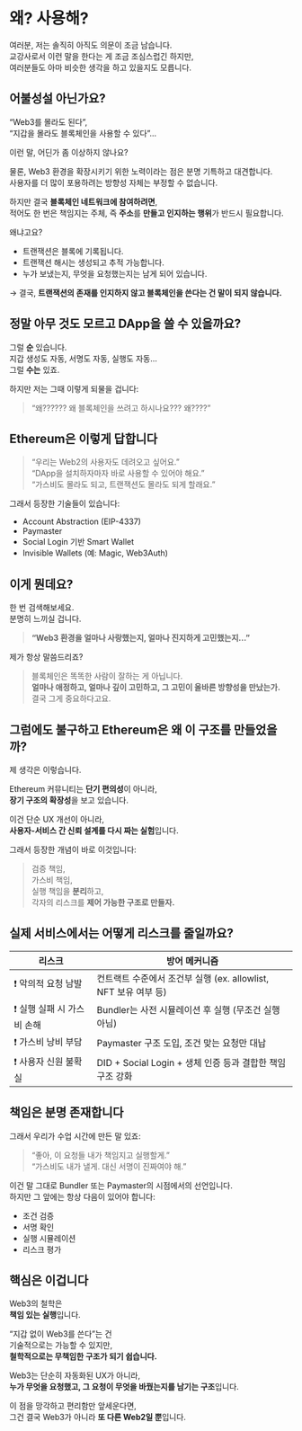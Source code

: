 # 왜? 사용해?

여러분, 저는 솔직히 아직도 의문이 조금 남습니다.  
교강사로서 이런 말을 한다는 게 조금 조심스럽긴 하지만,  
여러분들도 아마 비슷한 생각을 하고 있을지도 모릅니다.

## 어불성설 아닌가요?

“Web3를 몰라도 된다”,  
“지갑을 몰라도 블록체인을 사용할 수 있다”…

이런 말, 어딘가 좀 이상하지 않나요?

물론, Web3 환경을 확장시키기 위한 노력이라는 점은 분명 기특하고 대견합니다.  
사용자를 더 많이 포용하려는 방향성 자체는 부정할 수 없습니다.

하지만 결국 **블록체인 네트워크에 참여하려면**,  
적어도 한 번은 책임지는 주체, 즉 **주소**를 **만들고 인지하는 행위**가 반드시 필요합니다.

왜냐고요?

- 트랜잭션은 블록에 기록됩니다.
- 트랜잭션 해시는 생성되고 추적 가능합니다.
- 누가 보냈는지, 무엇을 요청했는지는 남게 되어 있습니다.

→ 결국, **트랜잭션의 존재를 인지하지 않고 블록체인을 쓴다는 건 말이 되지 않습니다.**

## 정말 아무 것도 모르고 DApp을 쓸 수 있을까요?

그럴 **순** 있습니다.  
지갑 생성도 자동, 서명도 자동, 실행도 자동…  
그럴 **수는** 있죠.

하지만 저는 그때 이렇게 되물을 겁니다:

> “왜?????? 왜 블록체인을 쓰려고 하시나요??? 왜????”

## Ethereum은 이렇게 답합니다

> “우리는 Web2의 사용자도 데려오고 싶어요.”  
> “DApp을 설치하자마자 바로 사용할 수 있어야 해요.”  
> “가스비도 몰라도 되고, 트랜잭션도 몰라도 되게 할래요.”

그래서 등장한 기술들이 있습니다:

- Account Abstraction (EIP-4337)
- Paymaster
- Social Login 기반 Smart Wallet
- Invisible Wallets (예: Magic, Web3Auth)

## 이게 뭔데요?

한 번 검색해보세요.  
분명히 느끼실 겁니다.

> **“Web3 환경을 얼마나 사랑했는지, 얼마나 진지하게 고민했는지…”**

제가 항상 말씀드리죠?

> 블록체인은 똑똑한 사람이 잘하는 게 아닙니다.  
> **얼마나 애정하고, 얼마나 깊이 고민하고, 그 고민이 올바른 방향성을 만났는가.**  
> 결국 그게 중요하다고요.

## 그럼에도 불구하고 Ethereum은 왜 이 구조를 만들었을까?

제 생각은 이렇습니다.

Ethereum 커뮤니티는 **단기 편의성**이 아니라,  
**장기 구조의 확장성**을 보고 있습니다.

이건 단순 UX 개선이 아니라,  
**사용자-서비스 간 신뢰 설계를 다시 짜는 실험**입니다.

그래서 등장한 개념이 바로 이것입니다:

> 검증 책임,  
> 가스비 책임,  
> 실행 책임을 **분리**하고,  
> 각자의 리스크를 **제어 가능한 구조로 만들자.**

## 실제 서비스에서는 어떻게 리스크를 줄일까요?

| 리스크                      | 방어 메커니즘                                                   |
| --------------------------- | --------------------------------------------------------------- |
| ❗ 악의적 요청 남발         | 컨트랙트 수준에서 조건부 실행 (ex. allowlist, NFT 보유 여부 등) |
| ❗ 실행 실패 시 가스비 손해 | Bundler는 사전 시뮬레이션 후 실행 (무조건 실행 아님)            |
| ❗ 가스비 낭비 부담         | Paymaster 구조 도입, 조건 맞는 요청만 대납                      |
| ❗ 사용자 신원 불확실       | DID + Social Login + 생체 인증 등과 결합한 책임 구조 강화       |

## 책임은 분명 존재합니다

그래서 우리가 수업 시간에 만든 말 있죠:

> “좋아, 이 요청들 내가 책임지고 실행할게.”  
> “가스비도 내가 낼게. 대신 서명이 진짜여야 해.”

이건 말 그대로 Bundler 또는 Paymaster의 시점에서의 선언입니다.  
하지만 그 앞에는 항상 다음이 있어야 합니다:

- 조건 검증
- 서명 확인
- 실행 시뮬레이션
- 리스크 평가

## 핵심은 이겁니다

Web3의 철학은  
**책임 있는 실행**입니다.

“지갑 없이 Web3를 쓴다”는 건  
기술적으로는 가능할 수 있지만,  
**철학적으로는 무책임한 구조가 되기 쉽습니다.**

Web3는 단순히 자동화된 UX가 아니라,  
**누가 무엇을 요청했고, 그 요청이 무엇을 바꿨는지를 남기는 구조**입니다.

이 점을 망각하고 편리함만 앞세운다면,  
그건 결국 Web3가 아니라 **또 다른 Web2일 뿐**입니다.
